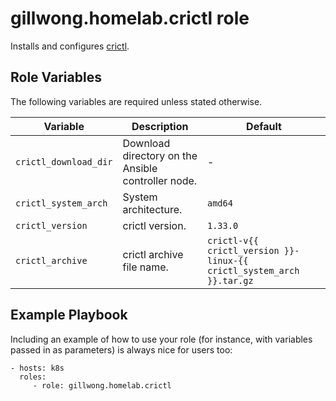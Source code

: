 gillwong.homelab.crictl role
=========

Installs and configures [crictl](https://github.com/kubernetes-sigs/cri-tools).

Role Variables
--------------

The following variables are required unless stated otherwise.

| Variable | Description | Default |
| -- | -- | -- |
| `crictl_download_dir` | Download directory on the Ansible controller node. | - |
| `crictl_system_arch` | System architecture. | `amd64` |
| `crictl_version` | crictl version. | `1.33.0` |
| `crictl_archive` | crictl archive file name. | `crictl-v{{ crictl_version }}-linux-{{ crictl_system_arch }}.tar.gz` |

Example Playbook
----------------

Including an example of how to use your role (for instance, with variables passed in as parameters) is always nice for users too:

    - hosts: k8s
      roles:
         - role: gillwong.homelab.crictl
